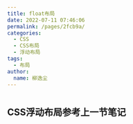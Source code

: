 ```yaml
---
title: float布局
date: 2022-07-11 07:46:06
permalink: /pages/2fcb9a/
categories:
  - CSS
  - CSS布局
  - 浮动布局
tags:
  - 布局
author: 
  name: 柳逸尘
---
```


#

## CSS浮动布局参考上一节笔记